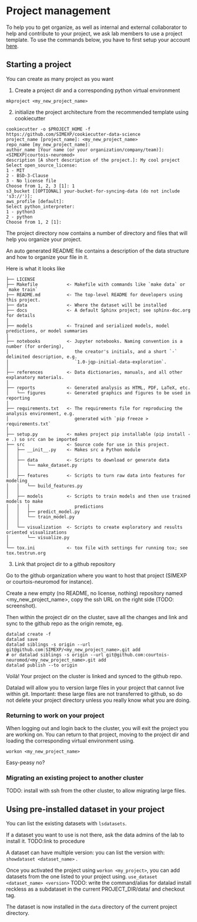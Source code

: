 # Project management

To help you to get organize, as well as internal and external collaborator to help and contribute to your project, we ask lab members to use a project template.
To use the commands below, you have to first setup your account [here](compute_canada/starter).

## Starting a project

You can create as many project as you want

1. Create a project dir and a corresponding python virtual environment

```
mkproject <my_new_project_name>
```

2. initialize the project architecture from the recommended template using cookiecutter
```
cookiecutter -o $PROJECT_HOME -f  https://github.com/SIMEXP/cookiecutter-data-science
project_name [project_name]: <my_new_project_name>
repo_name [my_new_project_name]:    
author_name [Your name (or your organization/company/team)]: <SIMEXP|courtois-neuromod>
description [A short description of the project.]: My cool project
Select open_source_license:
1 - MIT
2 - BSD-3-Clause
3 - No license file
Choose from 1, 2, 3 [1]: 1
s3_bucket [[OPTIONAL] your-bucket-for-syncing-data (do not include 's3://')]:
aws_profile [default]:
Select python_interpreter:
1 - python3
2 - python
Choose from 1, 2 [1]:
```

The project directory now contains a number of directory and files that will help you organize your project.

An auto generated README file contains a description of the data structure and how to organize your file in it.

Here is what it looks like

```
├── LICENSE
├── Makefile           <- Makefile with commands like `make data` or `make train`
├── README.md          <- The top-level README for developers using this project.
├── data               <- Where the dataset will be installed
├── docs               <- A default Sphinx project; see sphinx-doc.org for details
│
├── models             <- Trained and serialized models, model predictions, or model summaries
│
├── notebooks          <- Jupyter notebooks. Naming convention is a number (for ordering),
│                         the creator's initials, and a short `-` delimited description, e.g.
│                         `1.0-jqp-initial-data-exploration`.
│
├── references         <- Data dictionaries, manuals, and all other explanatory materials.
│
├── reports            <- Generated analysis as HTML, PDF, LaTeX, etc.
│   └── figures        <- Generated graphics and figures to be used in reporting
│
├── requirements.txt   <- The requirements file for reproducing the analysis environment, e.g.
│                         generated with `pip freeze > requirements.txt`
│
├── setup.py           <- makes project pip installable (pip install -e .) so src can be imported
├── src                <- Source code for use in this project.
│   ├── __init__.py    <- Makes src a Python module
│   │
│   ├── data           <- Scripts to download or generate data
│   │   └── make_dataset.py
│   │
│   ├── features       <- Scripts to turn raw data into features for modeling
│   │   └── build_features.py
│   │
│   ├── models         <- Scripts to train models and then use trained models to make
│   │   │                 predictions
│   │   ├── predict_model.py
│   │   └── train_model.py
│   │
│   └── visualization  <- Scripts to create exploratory and results oriented visualizations
│       └── visualize.py
│
└── tox.ini            <- tox file with settings for running tox; see tox.testrun.org
```

3. Link that project dir to a github repository

Go to the github organization where you want to host that project (SIMEXP or courtois-neuromod for instance).

Create a new empty (no README, no license, nothing) repository named <my_new_project_name>, copy the ssh URL on the right side (TODO: screenshot).

Then within the project dir on the cluster, save all the changes and link and sync to the github repo as the origin remote, eg.

```
datalad create -f
datalad save
datalad siblings -s origin --url git@github.com:SIMEXP/<my_new_project_name>.git add
# or datalad siblings -s origin --url git@github.com:courtois-neuromod/<my_new_project_name>.git add
datalad publish --to origin
```

Voilà! Your project on the cluster is linked and synced to the github repo.

Datalad will allow you to version large files in your project that cannot live within git.
Important: these large files are not transferred to github, so do not delete your project directory unless you really know what you are doing.

### Returning to work on your project

When logging out and login back to the cluster, you will exit the project you are working on.
You can return to that project, moving to the project dir and loading the corresponding virtual environment using.

```
workon <my_new_project_name>
```

Easy-peasy no?

### Migrating an existing project to another cluster

TODO: install with ssh from the other cluster, to allow migrating large files.

## Using pre-installed dataset in your project

You can list the existing datasets with `lsdatasets`.

If a dataset you want to use is not there, ask the data admins of the lab to install it. TODO:link to procedure

A dataset can have multiple version: you can list the version with: `showdataset <dataset_name>` .

Once you activated the project using `workon <my_project>`, you can add datasets from the one listed to your project using.
`use_dataset <dataset_name> <version>` TODO: write the command/alias for datalad install reckless as a subdataset in the current PROJECT_DIR/data/ and checkout tag.

The dataset is now installed in the `data` directory of the current project directory.
